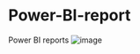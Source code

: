 # Power-BI-report
Power BI reports
![image](https://github.com/shiva0123m/Power-BI-report/assets/117260868/ac343e78-34fc-44f9-bf7e-305f0113125c)
